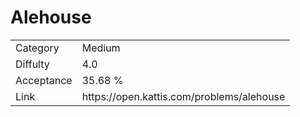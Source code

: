# Alehouse

<table>
    <tr>
        <td>Category</td>
        <td>Medium</td>
    </tr>
    <tr>
        <td>Diffulty</td>
        <td>4.0</td>
    </tr>
    <tr>
        <td>Acceptance</td>
        <td>35.68 %</td>
    </tr>
    <tr>
        <td>Link</td>
        <td>https://open.kattis.com/problems/alehouse</td>
    </tr>
</table>